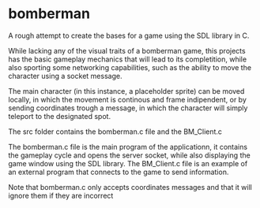 # bomberman
A rough attempt to create the bases for a game using the SDL library in C.

While lacking any of the visual traits of a bomberman game, this projects has the basic gameplay mechanics that will lead to its completition, while also sporting some networking capabilities, such as the ability to move the character using a socket message.

The main character (in this instance, a placeholder sprite) can be moved locally, in which the movement is continous and frame indipendent, or by sending coordinates trough a message, in which the character will simply teleport to the designated spot.

The src folder contains the bomberman.c file and the BM_Client.c

The bomberman.c file is the main program of the applicationn, it contains the gameplay cycle and opens the server socket, while also displaying the game window using the SDL library.
The BM_Client.c file is an example of an external program that connects to the game to send information.

Note that bomberman.c only accepts coordinates messages and that it will ignore them if they are incorrect
